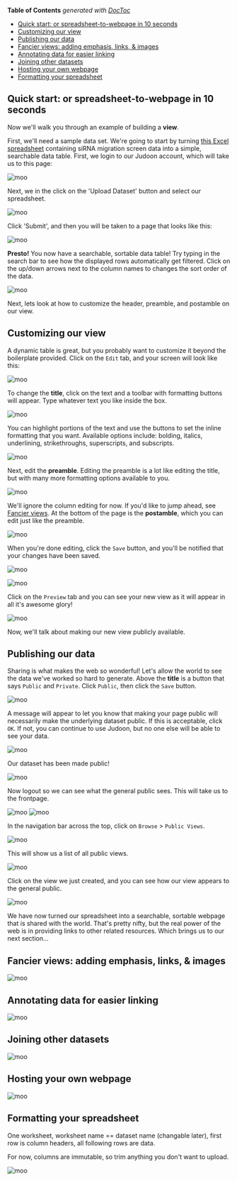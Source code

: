 **Table of Contents**  *generated with [DocToc](http://doctoc.herokuapp.com/)*

- [Quick start: or spreadsheet-to-webpage in 10 seconds](#quick-start-or-spreadsheet-to-webpage-in-10-seconds)
- [Customizing our view](#customizing-our-view)
- [Publishing our data](#publishing-our-data)
- [Fancier views: adding emphasis, links, & images](#fancier-views-adding-emphasis-links-&-images)
- [Annotating data for easier linking](#annotating-data-for-easier-linking)
- [Joining other datasets](#joining-other-datasets)
- [Hosting your own webpage](#hosting-your-own-webpage)
- [Formatting your spreadsheet](#formatting-your-spreadsheet)

## Quick start: or spreadsheet-to-webpage in 10 seconds

Now we'll walk you through an example of building a **view**.

First, we'll need a sample data set.  We're going to start by turning
[this Excel spreadsheet](data/simpson2008.xls) containing siRNA
migration screen data into a simple, searchable data table.  First, we
login to our Judoon account, which will take us to this page:

![moo](img/quickstart-overview.png)

Next, we in the click on the 'Upload Dataset' button and select our
spreadsheet.

![moo](img/quickstart-upload.png)

Click 'Submit', and then you will be taken to a page that looks like
this:

![moo](img/quickstart-view.png)

**Presto!** You now have a searchable, sortable data
table!  Try typing in the search bar to see how the displayed rows
automatically get filtered. Click on the up/down arrows next to the
column names to changes the sort order of the data.

![moo](img/quickstart-table-fun.png)

Next, lets look at how to customize the header, preamble, and
postamble on our view.


## Customizing our view

A dynamic table is great, but you probably want to customize it beyond
the boilerplate provided.  Click on the `Edit` tab, and your screen
will look like this:

![moo](img/customizing-edit.png)

To change the **title**, click on the text and a toolbar with formatting
buttons will appear.  Type whatever text you like inside the box.

![moo](img/customizing-title.png)

You can highlight portions of the text and use the buttons to set
the inline formatting that you want.  Available options include:
bolding, italics, underlining, strikethroughs, superscripts, and
subscripts.

![moo](img/customizing-title-style.png)

Next, edit the **preamble**.  Editing the preamble is a lot like
editing the title, but with many more formatting options available to
you.

![moo](img/customizing-preamble.png)

We'll ignore the column editing for now.  If you'd like to jump ahead,
see [Fancier views](#fancier-views). At the bottom of the page is the
**postamble**, which you can edit just like the preamble.

![moo](img/customizing-postamble.png)

When you're done editing, click the `Save` button, and you'll be
notified that your changes have been saved.

![moo](img/customizing-click-save.png)

![moo](img/customizing-saved.png)

Click on the `Preview` tab and you can see your new view as it will
appear in all it's awesome glory!

![moo](img/customizing-preview.png)

Now, we'll talk about making our new view publicly available.
    
## Publishing our data

Sharing is what makes the web so wonderful!  Let's allow the world to
see the data we've worked so hard to generate.  Above the **title** is
a button that says `Public` and `Private`.  Click `Public`, then click
the `Save` button.

![moo](img/publishing-button.png)

A message will appear to let you know that making your page public
will necessarily make the underlying dataset public.  If this is
acceptable, click `OK`.  If not, you can continue to use Judoon, but
no one else will be able to see your data.

![moo](img/publishing-confirm.png)

Our dataset has been made public!

![moo](img/publishing-saved.png)

Now logout so we can see what the general public sees.  This will take
us to the frontpage.

![moo](img/publishing-logout.png)
![moo](img/publishing-index.png)

In the navigation bar across the top, click on `Browse` &gt; `Public
Views`.

![moo](img/publishing-viewnav.png)

This will show us a list of all public views.

![moo](img/publishing-publiclist.png)

Click on the view we just created, and you can see how our view
appears to the general public.

![moo](img/publishing-publicview.png)

We have now turned our spreadsheet into a searchable, sortable webpage
that is shared with the world.  That's pretty nifty, but the real
power of the web is in providing links to other related resources.
Which brings us to our next section...

## Fancier views: adding emphasis, links, & images

![moo](img/0.png)

## Annotating data for easier linking

![moo](img/0.png)

## Joining other datasets

![moo](img/0.png)

## Hosting your own webpage

![moo](img/0.png)


## Formatting your spreadsheet

One worksheet, worksheet name == dataset name (changable later), first
row is column headers, all following rows are data.

For now, columns are immutable, so trim anything you don't want to
upload.

![moo](img/spreadsheet-sample.png)
